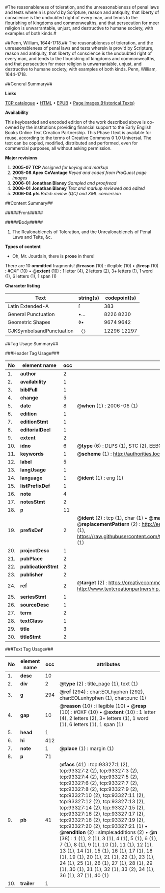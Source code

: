 #The reasonableness of toleration, and the unreasonableness of penal laws and tests wherein is prov'd by Scripture, reason and antiquity, that liberty of conscience is the undoubted right of every man, and tends to the flourishing of kingdoms and commonwealths, and that persecution for meer religion is unwarrantable, unjust, and destructive to humane society, with examples of both kinds.#

##Penn, William, 1644-1718.##
The reasonableness of toleration, and the unreasonableness of penal laws and tests wherein is prov'd by Scripture, reason and antiquity, that liberty of conscience is the undoubted right of every man, and tends to the flourishing of kingdoms and commonwealths, and that persecution for meer religion is unwarrantable, unjust, and destructive to humane society, with examples of both kinds.
Penn, William, 1644-1718.

##General Summary##

**Links**

[TCP catalogue](http://www.ota.ox.ac.uk/tcp/)  • 
[HTML](http://tei.it.ox.ac.uk/tcp/Texts-HTML/free/A54/A54203.html)  • 
[EPUB](http://tei.it.ox.ac.uk/tcp/Texts-EPUB/free/A54/A54203.epub) • 
[Page images (Historical Texts)](https://data.historicaltexts.jisc.ac.uk/view?pubId=eebo-12752485e&pageId=eebo-12752485e-93327-1)

**Availability**

This keyboarded and encoded edition of the
	       work described above is co-owned by the institutions
	       providing financial support to the Early English Books
	       Online Text Creation Partnership. This Phase I text is
	       available for reuse, according to the terms of Creative
	       Commons 0 1.0 Universal. The text can be copied,
	       modified, distributed and performed, even for
	       commercial purposes, all without asking permission.

**Major revisions**

1. __2005-07__ __TCP__ *Assigned for keying and markup*
1. __2005-08__ __Apex CoVantage__ *Keyed and coded from ProQuest page images*
1. __2006-01__ __Jonathan Blaney__ *Sampled and proofread*
1. __2006-01__ __Jonathan Blaney__ *Text and markup reviewed and edited*
1. __2006-04__ __pfs__ *Batch review (QC) and XML conversion*

##Content Summary##

#####Front#####

#####Body#####

1. The Reaſonableneſs of Toleration, and the Unreaſonableneſs of Penal Laws and Teſts, &c.

**Types of content**

  * Oh, Mr. Jourdain, there is **prose** in there!

There are 10 **ommitted** fragments! 
 @__reason__ (10) : illegible (10)  •  @__resp__ (10) : #OXF (10)  •  @__extent__ (10) : 1 letter (4), 2 letters (2), 3+ letters (1), 1 word (1), 6 letters (1), 1 span (1)

**Character listing**


|Text|string(s)|codepoint(s)|
|---|---|---|
|Latin Extended-A|ſ|383|
|General Punctuation|•…|8226 8230|
|Geometric Shapes|◊▪|9674 9642|
|CJKSymbolsandPunctuation|〈〉|12296 12297|

##Tag Usage Summary##

###Header Tag Usage###

|No|element name|occ|attributes|
|---|---|---|---|
|1.|__author__|2||
|2.|__availability__|1||
|3.|__biblFull__|1||
|4.|__change__|5||
|5.|__date__|8| @__when__ (1) : 2006-06 (1)|
|6.|__edition__|1||
|7.|__editionStmt__|1||
|8.|__editorialDecl__|1||
|9.|__extent__|2||
|10.|__idno__|6| @__type__ (6) : DLPS (1), STC (2), EEBO-CITATION (1), OCLC (1), VID (1)|
|11.|__keywords__|1| @__scheme__ (1) : http://authorities.loc.gov/ (1)|
|12.|__label__|5||
|13.|__langUsage__|1||
|14.|__language__|1| @__ident__ (1) : eng (1)|
|15.|__listPrefixDef__|1||
|16.|__note__|4||
|17.|__notesStmt__|2||
|18.|__p__|11||
|19.|__prefixDef__|2| @__ident__ (2) : tcp (1), char (1)  •  @__matchPattern__ (2) : ([0-9\-]+):([0-9IVX]+) (1), (.+) (1)  •  @__replacementPattern__ (2) : http://eebo.chadwyck.com/downloadtiff?vid=$1&page=$2 (1), https://raw.githubusercontent.com/textcreationpartnership/Texts/master/tcpchars.xml#$1 (1)|
|20.|__projectDesc__|1||
|21.|__pubPlace__|2||
|22.|__publicationStmt__|2||
|23.|__publisher__|2||
|24.|__ref__|2| @__target__ (2) : https://creativecommons.org/publicdomain/zero/1.0/ (1), http://www.textcreationpartnership.org/docs/. (1)|
|25.|__seriesStmt__|1||
|26.|__sourceDesc__|1||
|27.|__term__|2||
|28.|__textClass__|1||
|29.|__title__|3||
|30.|__titleStmt__|2||


###Text Tag Usage###

|No|element name|occ|attributes|
|---|---|---|---|
|1.|__desc__|10||
|2.|__div__|2| @__type__ (2) : title_page (1), text (1)|
|3.|__g__|294| @__ref__ (294) : char:EOLhyphen (292), char:EOLunhyphen (1), char:punc (1)|
|4.|__gap__|10| @__reason__ (10) : illegible (10)  •  @__resp__ (10) : #OXF (10)  •  @__extent__ (10) : 1 letter (4), 2 letters (2), 3+ letters (1), 1 word (1), 6 letters (1), 1 span (1)|
|5.|__head__|1||
|6.|__hi__|412||
|7.|__note__|1| @__place__ (1) : margin (1)|
|8.|__p__|71||
|9.|__pb__|41| @__facs__ (41) : tcp:93327:1 (2), tcp:93327:2 (2), tcp:93327:3 (2), tcp:93327:4 (2), tcp:93327:5 (2), tcp:93327:6 (2), tcp:93327:7 (2), tcp:93327:8 (2), tcp:93327:9 (2), tcp:93327:10 (2), tcp:93327:11 (2), tcp:93327:12 (2), tcp:93327:13 (2), tcp:93327:14 (2), tcp:93327:15 (2), tcp:93327:16 (2), tcp:93327:17 (2), tcp:93327:18 (2), tcp:93327:19 (2), tcp:93327:20 (2), tcp:93327:21 (1)  •  @__rendition__ (2) : simple:additions (2)  •  @__n__ (38) : 1 (1), 2 (1), 3 (1), 4 (1), 5 (1), 6 (1), 7 (1), 8 (1), 9 (1), 10 (1), 11 (1), 12 (1), 13 (1), 14 (1), 15 (1), 16 (1), 17 (1), 18 (1), 19 (1), 20 (1), 21 (1), 22 (1), 23 (1), 24 (1), 25 (1), 26 (1), 27 (1), 28 (1), 29 (1), 30 (1), 31 (1), 32 (1), 33 (2), 34 (1), 36 (1), 37 (1), 40 (1)|
|10.|__trailer__|1||
